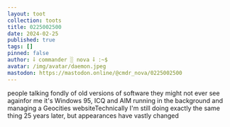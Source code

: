 ```yaml
---
layout: toot
collection: toots
title: 0225002500
date: 2024-02-25
published: true
tags: []
pinned: false
author: ⸸ commander ░ nova ⸸ :~$
avatar: /img/avatar/daemon.jpeg
mastodon: https://mastodon.online/@cmdr_nova/0225002500
---
```


people talking fondly of old versions of software they might not ever see againfor me it's Windows 95, ICQ and AIM running in the background and managing a Geocities websiteTechnically I'm still doing exactly the same thing 25 years later, but appearances have vastly changed
